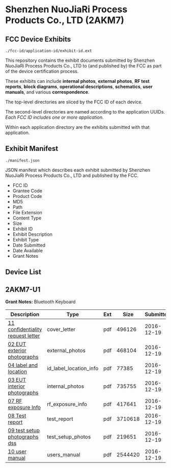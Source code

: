 # Shenzhen NuoJiaRi Process Products Co., LTD (2AKM7)
## FCC Device Exhibits

```
./fcc-id/application-id/exhibit-id.ext
```

This repository contains the exhibit documents submitted by Shenzhen NuoJiaRi Process Products Co., LTD to (and published by) the FCC as part of the device certification process.

These exhibits can include **internal photos**, **external photos**, **RF test reports**, **block diagrams**, **operational descriptions**, **schematics**, **user manuals**, and various **correspondence**.

The top-level directories are sliced by the FCC ID of each device.

The second-level directories are named according to the application UUIDs. *Each FCC ID includes one or more application.*

Within each application directory are the exhibits submitted with that application. 

## Exhibit Manifest

```
./manifest.json
```

JSON manifest which describes each exhibit submitted by Shenzhen NuoJiaRi Process Products Co., LTD and published by the FCC.

- FCC ID
- Grantee Code
- Product Code
- MD5
- Path
- File Extension
- Content Type
- Size
- Exhibit ID
- Exhibit Description
- Exhibit Type
- Date Submitted
- Date Available
- Grant Notes

## Device List
## 2AKM7-U1
**Grant Notes:** Bluetooth Keyboard

| Description | Type | Ext | Size | Submitted | Available |
| ----------- | ---- | --- | ---- | --------- | --------- |
| [11 confidentiality request letter](2AKM7-U1/cd2da6874685d8a56a45defc17438549/3233447.pdf) | cover_letter | pdf | 496126 | 2016-12-19 | 2016-12-19 |
| [02 EUT exterior photographs](2AKM7-U1/cd2da6874685d8a56a45defc17438549/3233448.pdf) | external_photos | pdf | 468104 | 2016-12-19 | 2016-12-19 |
| [04 label and location](2AKM7-U1/cd2da6874685d8a56a45defc17438549/3233441.pdf) | id_label_location_info | pdf | 77385 | 2016-12-19 | 2016-12-19 |
| [03 EUT interior photographs](2AKM7-U1/cd2da6874685d8a56a45defc17438549/3233449.pdf) | internal_photos | pdf | 735755 | 2016-12-19 | 2016-12-19 |
| [07 RF exposure Info](2AKM7-U1/cd2da6874685d8a56a45defc17438549/3233446.pdf) | rf_exposure_info | pdf | 417641 | 2016-12-19 | 2016-12-19 |
| [08 Test report](2AKM7-U1/cd2da6874685d8a56a45defc17438549/3233440.pdf) | test_report | pdf | 3710618 | 2016-12-19 | 2016-12-19 |
| [09 test setup photographs dss](2AKM7-U1/cd2da6874685d8a56a45defc17438549/3233445.pdf) | test_setup_photos | pdf | 219651 | 2016-12-19 | 2016-12-19 |
| [10 user manual](2AKM7-U1/cd2da6874685d8a56a45defc17438549/3233450.pdf) | users_manual | pdf | 2544420 | 2016-12-19 | 2016-12-19 |
